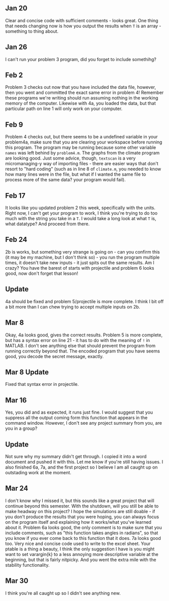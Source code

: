 ## Jan 20
Clear and concise code with sufficient comments - looks great. One thing that needs changing now is how you output the results when `T` is an array - something to thing about.

## Jan 26
I can't run your problem 3 program, did you forget to include somethihg?

## Feb 2
Problem 3 checks out now that you have included the data file, however, then you went and committed the exact same error in problem 4! Remember these programs we're writing should run assuming nothing in the working memory of the computer. Likewise with 4a, you loaded the data, but that particular path on line 1 will only work on your computer.

## Feb 9
Problem 4 checks out, but there seems to be a undefined variable in your problem4a, make sure that you are clearing your workspace before running this program. The program may be running because some other variable `names` was left behind by `problem4.m`. The graphs from the climate program are looking good. Just some advice, though, `textscan` is a very micromanaging-y way of importing files - there are easier ways that don't resort to "hard coding" (such as in line 8 of `climate.m`, you needed to know how many lines were in the file, but what if I wanted the same file to process more of the same data? your program would fail).

## Feb 17
It looks like you updated problem 2 this week, specifically with the units. Right now, I can't get your program to work, I think you're trying to do too much with the string you take in a `T`. I would take a long look at what `T` is, what datatype? And proceed from there.

## Feb 24
2b is works, but something very strange is going on - can you confirm this (it may be my machine, but I don't think so) - you run the program multiple times, it doesn't take new inputs - it just spits out the same results. Am I crazy?
You have the barest of starts with projectile and problem 6 looks good, now don't forget that lesson!

## Update
4a should be fixed and problem 5/projectile is more complete.  I think I bit off a bit more than I can chew trying to accept multiple inputs on 2b. 

## Mar 8
Okay, 4a looks good, gives the correct results. Problem 5 is more complete, but has a syntax error on line 21 - it has to do with the meaning of `!` in MATLAB. I don't see anything else that should prevent the program from running correctly beyond that. 
The encoded program that you have seems good, you decode the secret message, exactly.

## Mar 8 Update
Fixed that syntax error in projectile.  
## Mar 16
Yes, you did and as expected, it runs just fine. I would suggest that you suppress all the output coming form this function that appears in the command window.
However, I don't see any project summary from you, are you in a group?

## Update
Not sure why my summary didn't get through.  I copied it into a word document and pushed it with this.  Let me know if you're still having issues.
I also finished 6a, 7a, and the first project so I believe I am all caught up on outstading work at the moment.

## Mar 24 
I don't know why I missed it, but this sounds like a great project that will continue beyond this semester. With the shutdown, will you still be able to make headway on this project? I hope the simulations are still doable - if you don't produce the results that you were hoping, you can always focus on the program itself and explaining how it works/what you've learned about it.
Problem 6a looks good, the only comment is to make sure that you include comments, such as "this function takes angles in radians", so that you know if you ever come back to this function that it does. 7a looks good too. Very nice and concise code used to write to the excel sheet. 
Your ptable is a thing a beauty, I think the only suggestion I have is you might want to set varargin{k} to a less annoying more descriptive variable at the beginning, but that is fairly nitpicky. And you went the extra mile with the stability functionality.
## Mar 30
I think you're all caught up so I didn't see anything new.

